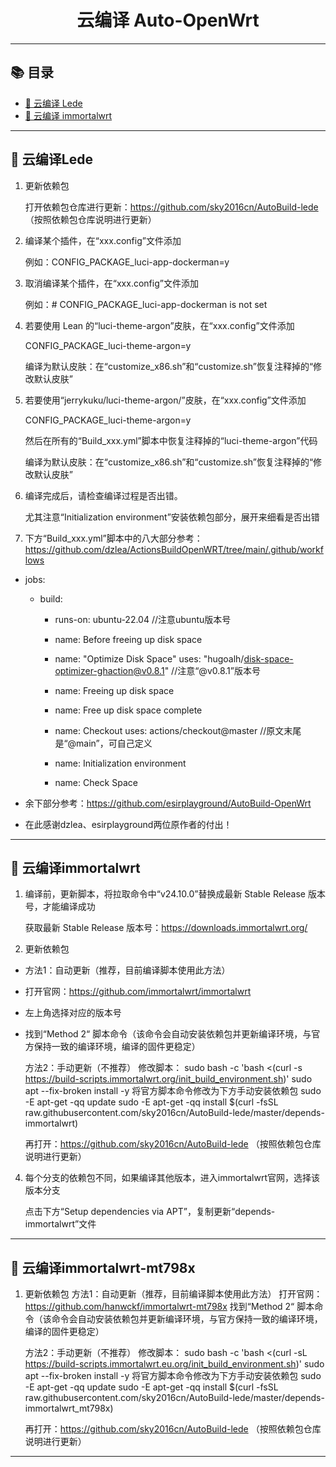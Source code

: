 <h1 align="center">云编译 Auto-OpenWrt</h1>

---

   ## 📚 目录
- [📖 云编译 Lede](#-云编译Lede)
- [📖 云编译 immortalwrt](#-云编译immortalwrt)
  
---

## 📖 云编译Lede

1. 更新依赖包

   打开依赖包仓库进行更新：https://github.com/sky2016cn/AutoBuild-lede  （按照依赖包仓库说明进行更新）
   
2. 编译某个插件，在“xxx.config”文件添加
   
   例如：CONFIG_PACKAGE_luci-app-dockerman=y

3. 取消编译某个插件，在“xxx.config”文件添加
   
   例如：# CONFIG_PACKAGE_luci-app-dockerman is not set

4. 若要使用 Lean 的“luci-theme-argon”皮肤，在“xxx.config”文件添加
   
   CONFIG_PACKAGE_luci-theme-argon=y

   编译为默认皮肤：在“customize_x86.sh”和“customize.sh”恢复注释掉的“修改默认皮肤”

5. 若要使用“jerrykuku/luci-theme-argon/”皮肤，在“xxx.config”文件添加

   CONFIG_PACKAGE_luci-theme-argon=y
   
   然后在所有的“Build_xxx.yml”脚本中恢复注释掉的“luci-theme-argon”代码

   编译为默认皮肤：在“customize_x86.sh”和“customize.sh”恢复注释掉的“修改默认皮肤”

6. 编译完成后，请检查编译过程是否出错。
  
   尤其注意“Initialization environment”安装依赖包部分，展开来细看是否出错

7. 下方“Build_xxx.yml”脚本中的八大部分参考：https://github.com/dzlea/ActionsBuildOpenWRT/tree/main/.github/workflows
   
- jobs:
  - build:
    - runs-on: ubuntu-22.04  //注意ubuntu版本号

    - name: Before freeing up disk space

    - name: "Optimize Disk Space"
      uses: "hugoalh/disk-space-optimizer-ghaction@v0.8.1"   //注意“@v0.8.1”版本号

    - name: Freeing up disk space
     
    - name: Free up disk space complete
     
    - name: Checkout
      uses: actions/checkout@master  //原文末尾是“@main”，可自己定义

    - name: Initialization environment
     
    - name: Check Space

- 余下部分参考：https://github.com/esirplayground/AutoBuild-OpenWrt

- 在此感谢dzlea、esirplayground两位原作者的付出！
   
---

## 📖 云编译immortalwrt

1. 编译前，更新脚本，将拉取命令中“v24.10.0”替换成最新 Stable Release 版本号，才能编译成功
       
   获取最新 Stable Release 版本号：https://downloads.immortalwrt.org/

2. 更新依赖包
- 方法1：自动更新（推荐，目前编译脚本使用此方法）
 - 打开官网：https://github.com/immortalwrt/immortalwrt
 - 左上角选择对应的版本号
 - 找到“Method 2“ 脚本命令（该命令会自动安装依赖包并更新编译环境，与官方保持一致的编译环境，编译的固件更稳定）
   
   方法2：手动更新（不推荐）
   修改脚本：
   sudo bash -c 'bash <(curl -s https://build-scripts.immortalwrt.org/init_build_environment.sh)'
   sudo apt --fix-broken install -y
   将官方脚本命令修改为下方手动安装依赖包
   sudo -E apt-get -qq update
   sudo -E apt-get -qq install $(curl -fsSL raw.githubusercontent.com/sky2016cn/AutoBuild-lede/master/depends-immortalwrt)
   
   再打开：https://github.com/sky2016cn/AutoBuild-lede  （按照依赖包仓库说明进行更新）

4. 每个分支的依赖包不同，如果编译其他版本，进入immortalwrt官网，选择该版本分支

   点击下方“Setup dependencies via APT”，复制更新“depends-immortalwrt”文件

---

## 📖 云编译immortalwrt-mt798x

1. 更新依赖包
   方法1：自动更新（推荐，目前编译脚本使用此方法）
   打开官网：https://github.com/hanwckf/immortalwrt-mt798x
   找到“Method 2“ 脚本命令（该命令会自动安装依赖包并更新编译环境，与官方保持一致的编译环境，编译的固件更稳定）
   
   方法2：手动更新（不推荐）
   修改脚本：
   sudo bash -c 'bash <(curl -sL https://build-scripts.immortalwrt.eu.org/init_build_environment.sh)'
   sudo apt --fix-broken install -y
   将官方脚本命令修改为下方手动安装依赖包
   sudo -E apt-get -qq update
   sudo -E apt-get -qq install $(curl -fsSL raw.githubusercontent.com/sky2016cn/AutoBuild-lede/master/depends-immortalwrt_mt798x)
   
   再打开：https://github.com/sky2016cn/AutoBuild-lede  （按照依赖包仓库说明进行更新）

---
